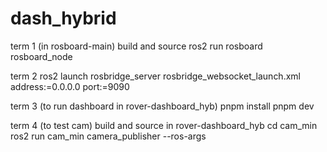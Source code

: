 # dash_hybrid

term 1 (in rosboard-main)
build and source
ros2 run rosboard rosboard_node

term 2
ros2 launch rosbridge_server rosbridge_websocket_launch.xml address:=0.0.0.0 port:=9090

term 3 (to run dashboard in rover-dashboard_hyb)
pnpm install
pnpm dev

term 4 (to test cam)
build and source in rover-dashboard_hyb
cd cam_min
ros2 run cam_min camera_publisher --ros-args

